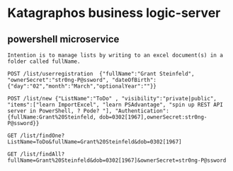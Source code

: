 # Katagraphos business logic-server

## powershell microservice

```text
Intention is to manage lists by writing to an excel document(s) in a folder called fullName.
```


    POST /list/userregistration  {"fullName":"Grant Steinfeld", "ownerSecret":"str0ng-P@ssword", "dateOfBirth":{"day":"02","month":"March","optionalYear":""}}

    POST /list/new {"ListName":"ToDo" , "visibility":"private|public", "items":["learn ImportExcel", "learn PSAdvantage", "spin up REST API server in PowerShell, ? Pode? "], "Authentication":{fullName:Grant%20Steinfeld, dob=0302[1967],ownerSecret:str0ng-P@ssword}}  

    GET /list/findOne?ListName=ToDo&fullName=Grant%20Steinfeld&dob=0302[1967]

    GET /list/findAll?fullName=Grant%20Steinfeld&dob=0302[1967]&ownerSecret=str0ng-P@ssword

